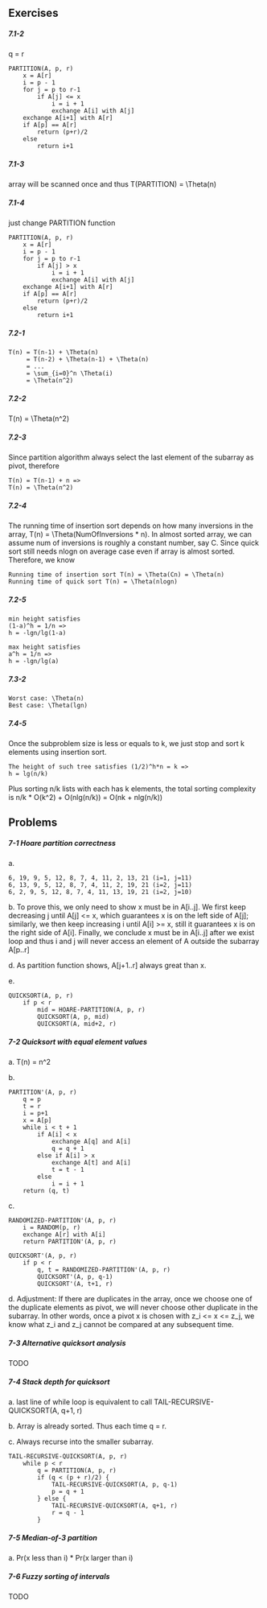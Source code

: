 ## Exercises

##### 7.1-2

q = r 

	PARTITION(A, p, r)
		x = A[r]
		i = p - 1
		for j = p to r-1
			if A[j] <= x
				i = i + 1
				exchange A[i] with A[j]
		exchange A[i+1] with A[r]
		if A[p] == A[r]
			return (p+r)/2
		else
			return i+1
			
##### 7.1-3
array will be scanned once and thus T(PARTITION) = \Theta(n)

##### 7.1-4
just change PARTITION function

	PARTITION(A, p, r)
		x = A[r]
		i = p - 1
		for j = p to r-1
			if A[j] > x
				i = i + 1
				exchange A[i] with A[j]
		exchange A[i+1] with A[r]
		if A[p] == A[r]
			return (p+r)/2
		else
			return i+1
			
##### 7.2-1

	T(n) = T(n-1) + \Theta(n)
		 = T(n-2) + \Theta(n-1) + \Theta(n)
		 = ...
		 = \sum_{i=0}^n \Theta(i)
		 = \Theta(n^2)
		 
##### 7.2-2
T(n) = \Theta(n^2)

##### 7.2-3
Since partition algorithm always select the last element of the subarray as pivot, therefore 

	T(n) = T(n-1) + n =>
	T(n) = \Theta(n^2)
	
##### 7.2-4
The running time of insertion sort depends on how many inversions in the array, T(n) = \Theta(NumOfInversions * n). In almost sorted array, we can assume num of inversions is roughly a constant number, say C. Since quick sort still needs nlogn on average case even if array is almost sorted. Therefore, we know

	Running time of insertion sort T(n) = \Theta(Cn) = \Theta(n)
	Running time of quick sort T(n) = \Theta(nlogn)
	
##### 7.2-5

	min height satisfies
	(1-a)^h = 1/n =>
	h = -lgn/lg(1-a)
	
	max height satisfies
	a^h = 1/n =>
	h = -lgn/lg(a)
	
##### 7.3-2
	Worst case: \Theta(n)
	Best case: \Theta(lgn)

##### 7.4-5
Once the subproblem size is less or equals to k, we just stop and sort k elements using insertion sort.

	The height of such tree satisfies (1/2)^h*n = k =>
	h = lg(n/k)

Plus sorting n/k lists with each has k elements, the total sorting complexity is n/k * O(k^2) + O(nlg(n/k)) = O(nk + nlg(n/k))

## Problems
##### 7-1 Hoare partition correctness
a. 
	
	6, 19, 9, 5, 12, 8, 7, 4, 11, 2, 13, 21 (i=1, j=11)
	6, 13, 9, 5, 12, 8, 7, 4, 11, 2, 19, 21 (i=2, j=11)
	6, 2, 9, 5, 12, 8, 7, 4, 11, 13, 19, 21 (i=2, j=10)
	
b. To prove this, we only need to show x must be in A[i..j]. We first keep decreasing j until A[j] <= x, which guarantees x is on the left side of A[j]; similarly, we then keep increasing i until A[i] >= x, still it guarantees x is on the right side of A[i]. Finally, we conclude x must be in A[i..j] after we exist loop and thus i and j will never access an element of A outside the subarray A[p..r]

d. As partition function shows, A[j+1..r] always great than x.

e. 

	QUICKSORT(A, p, r)
		if p < r
			mid = HOARE-PARTITION(A, p, r)
			QUICKSORT(A, p, mid)
			QUICKSORT(A, mid+2, r)
		
##### 7-2 Quicksort with equal element values

a. T(n) = n^2			

b. 

	PARTITION'(A, p, r)
		q = p
		t = r
		i = p+1
		x = A[p]
		while i < t + 1
			if A[i] < x
				exchange A[q] and A[i]
				q = q + 1
			else if A[i] > x
				exchange A[t] and A[i]
				t = t - 1
			else
				i = i + 1
		return (q, t)
		
c.

	RANDOMIZED-PARTITION'(A, p, r)
		i = RANDOM(p, r)
		exchange A[r] with A[i]
		return PARTITION'(A, p, r)
		
	QUICKSORT'(A, p, r)
		if p < r
			q, t = RANDOMIZED-PARTITION'(A, p, r)
			QUICKSORT'(A, p, q-1)
			QUICKSORT'(A, t+1, r)
			
d. Adjustment: If there are duplicates in the array, once we choose one of the duplicate elements as pivot, we will never choose other duplicate in the subarray. In other words, once a pivot x is chosen with z_i <= x <= z_j, we know what z_i and z_j cannot be compared at any subsequent time.

##### 7-3 Alternative quicksort analysis
TODO

##### 7-4 Stack depth for quicksort
a. last line of while loop is equivalent to call TAIL-RECURSIVE-QUICKSORT(A, q+1, r)   

b. Array is already sorted. Thus each time q = r.

c. Always recurse into the smaller subarray.

	TAIL-RECURSIVE-QUICKSORT(A, p, r)
		while p < r
			q = PARTITION(A, p, r)
			if (q < (p + r)/2) {
				TAIL-RECURSIVE-QUICKSORT(A, p, q-1)
				p = q + 1
			} else {
				TAIL-RECURSIVE-QUICKSORT(A, q+1, r)
				r = q - 1
			}
			
##### 7-5 Median-of-3 partition
a. Pr(x less than i) * Pr(x larger than i)

##### 7-6 Fuzzy sorting of intervals
TODO
